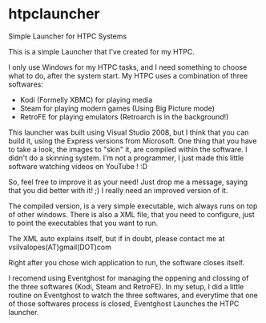 # htpclauncher
Simple Launcher for HTPC Systems 

This is a simple Launcher that I've created for my HTPC.

I only use Windows for my HTPC tasks, and I need something to choose what to do, after the system start.
My HTPC uses a combination of three softwares:

- Kodi (Formelly XBMC) for playing media
- Steam for playing modern games (Using Big Picture mode)
- RetroFE for playing emulators (Retroarch is in the background!)

This launcher was built using Visual Studio 2008, but I think that you can build it, using the Express versions from Microsoft.
One thing that you have to take a look, the images to "skin" it, are compiled within the software.
I didn't do a skinning system. I'm not a programmer, I just made this little software watching videos on YouTube ! :D

So, feel free to improve it as your need! Just drop me a message, saying that you did better with it! ;)
I really need an improved version of it.

The compiled version, is a very simple executable, wich always runs on top of other windows.
There is also a XML file, that you need to configure, just to point the executables that you want to run.

The XML auto explains itself, but if in doubt, please contact me at vsilvalopes(AT)gmail(DOT)com

Right after you chose wich application to run, the software closes itself.

I recomend using Eventghost for managing the oppening and clossing of the three softwares (Kodi, Steam and RetroFE).
In my setup, I did a little routine on Eventghost to watch the three softwares, and everytime that one of those softwares process is closed, Eventghost Launches the HTPC launcher.



